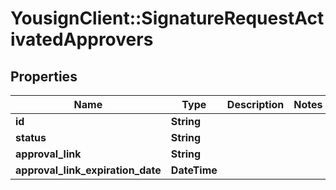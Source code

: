 # YousignClient::SignatureRequestActivatedApprovers

## Properties
Name | Type | Description | Notes
------------ | ------------- | ------------- | -------------
**id** | **String** |  | 
**status** | **String** |  | 
**approval_link** | **String** |  | 
**approval_link_expiration_date** | **DateTime** |  | 

